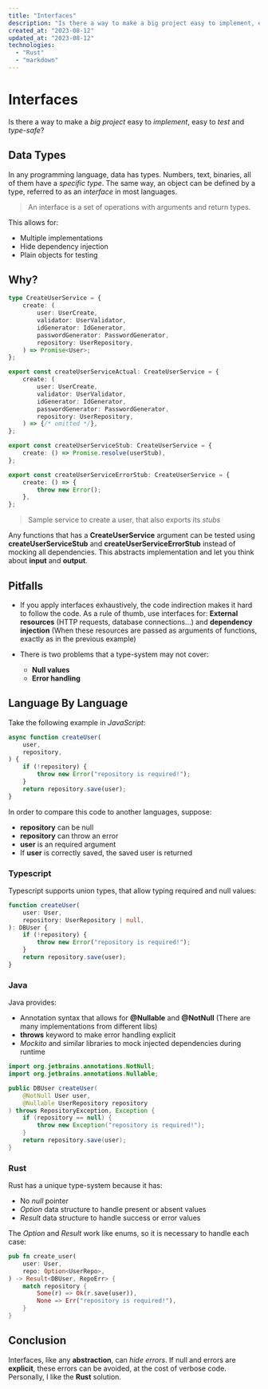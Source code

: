 ```yaml
---
title: "Interfaces"
description: "Is there a way to make a big project easy to implement, easy to test and type-safe?"
created_at: "2023-08-12"
updated_at: "2023-08-12"
technologies:
  - "Rust"
  - "markdown"
---
```


# Interfaces

Is there a way to make a _big project_ easy to _implement_, easy to _test_ and _type-safe_?

## Data Types

In any programming language, data has types. Numbers, text, binaries, all of them have a _specific
type_. The same way, an object can be defined by a type, referred to as an _interface_ in most
languages.

> An interface is a set of operations with arguments and return types.

This allows for:

- Multiple implementations
- Hide dependency injection
- Plain objects for testing

## Why?

```ts
type CreateUserService = {
    create: (
        user: UserCreate,
        validator: UserValidator,
        idGenerator: IdGenerator,
        passwordGenerator: PasswordGenerator,
        repository: UserRepository,
    ) => Promise<User>;
};

export const createUserServiceActual: CreateUserService = {
    create: (
        user: UserCreate,
        validator: UserValidator,
        idGenerator: IdGenerator,
        passwordGenerator: PasswordGenerator,
        repository: UserRepository,
    ) => {/* omitted */},
};

export const createUserServiceStub: CreateUserService = {
    create: () => Promise.resolve(userStub),
};

export const createUserServiceErrorStub: CreateUserService = {
    create: () => {
        throw new Error();
    },
};
```

> Sample service to create a user, that also exports its _stubs_

Any functions that has a **CreateUserService** argument can be tested using
**createUserServiceStub** and **createUserServiceErrorStub** instead of mocking all dependencies.
This abstracts implementation and let you think about **input** and **output**.

## Pitfalls

- If you apply interfaces exhaustively, the code indirection makes it hard to follow the code. As a
  rule of thumb, use interfaces for: **External resources** (HTTP requests, database connections...)
  and **dependency injection** (When these resources are passed as arguments of functions, exactly
  as in the previous example)

- There is two problems that a type-system may not cover:

  - **Null values**
  - **Error handling**

## Language By Language

Take the following example in _JavaScript_:

```js
async function createUser(
    user,
    repository,
) {
    if (!repository) {
        throw new Error("repository is required!");
    }
    return repository.save(user);
}
```

In order to compare this code to another languages, suppose:

- **repository** can be null
- **repository** can throw an error
- **user** is an required argument
- If **user** is correctly saved, the saved user is returned

### Typescript

Typescript supports union types, that allow typing required and null values:

```ts
function createUser(
    user: User,
    repository: UserRepository | null,
): DBUser {
    if (!repository) {
        throw new Error("repository is required!");
    }
    return repository.save(user);
}
```

### Java

Java provides:

- Annotation syntax that allows for **@Nullable** and **@NotNull** (There are many implementations
  from different libs)
- **throws** keyword to make error handling explicit
- _Mockito_ and similar libraries to mock injected dependencies during runtime

```java
import org.jetbrains.annotations.NotNull;
import org.jetbrains.annotations.Nullable;

public DBUser createUser(
    @NotNull User user,
    @Nullable UserRepository repository
) throws RepositoryException, Exception {
    if (repository == null) {
        throw new Exception("repository is required!");
    }
    return repository.save(user);
}
```

### Rust

Rust has a unique type-system because it has:

- No _null_ pointer
- _Option_ data structure to handle present or absent values
- _Result_ data structure to handle success or error values

The _Option_ and _Result_ work like enums, so it is necessary to handle each case:

```rust
pub fn create_user(
    user: User,
    repo: Option<UserRepo>,
) -> Result<DBUser, RepoErr> {
    match repository {
        Some(r) => Ok(r.save(user)),
        None => Err("repository is required!"),
    }
}
```

## Conclusion

Interfaces, like any **abstraction**, can _hide errors_. If null and errors are **explicit**, these
errors can be avoided, at the cost of verbose code. Personally, I like the **Rust** solution.
